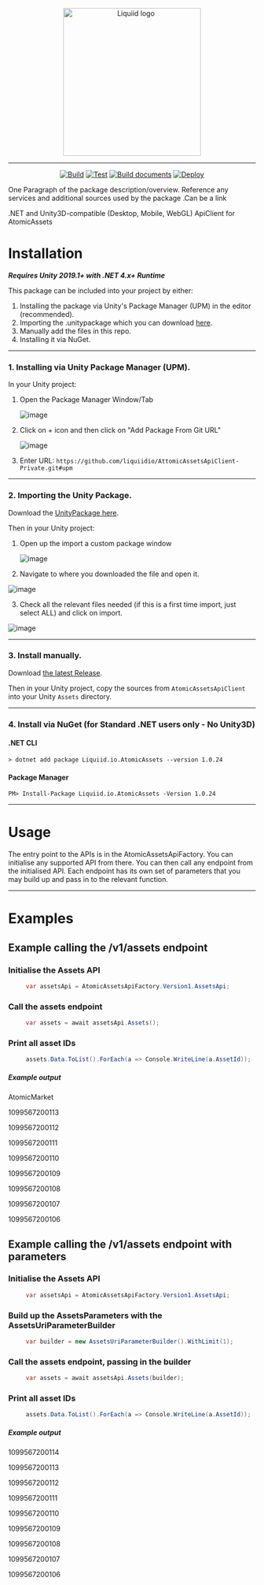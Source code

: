 <div align="center">
 <img src="https://avatars.githubusercontent.com/u/82725791?s=200&v=4" align="center"
     alt="Liquiid logo" width="280" height="300">
</div>

---

<div align="center">

[![Build](https://github.com/liquiidio/AtomicAssetsApiClient-Private/actions/workflows/build.yml/badge.svg)](https://github.com/liquiidio/AtomicAssetsApiClient-Private/actions/workflows/build.yml)
[![Test](https://github.com/liquiidio/AtomicAssetsApiClient-Private/actions/workflows/test.yml/badge.svg)](https://github.com/liquiidio/AtomicAssetsApiClient-Private/actions/workflows/test.yml)
[![Build documents](https://github.com/liquiidio/AtomicAssetsApiClient-Private/actions/workflows/docs.yml/badge.svg)](https://github.com/liquiidio/AtomicAssetsApiClient-Private/actions/workflows/docs.yml)
[![Deploy](https://github.com/liquiidio/AtomicAssetsApiClient-Private/actions/workflows/deploy.yml/badge.svg)](https://github.com/liquiidio/AtomicAssetsApiClient-Private/actions/workflows/deploy.yml)

</div>

One Paragraph of the package description/overview.
Reference any services and additional sources used by the package .Can be a link

.NET and Unity3D-compatible (Desktop, Mobile, WebGL) ApiClient for AtomicAssets


# Installation

**_Requires Unity 2019.1+ with .NET 4.x+ Runtime_**

This package can be included into your project by either:

 1. Installing the package via Unity's Package Manager (UPM) in the editor (recommended).
 2. Importing the .unitypackage which you can download [here](https://github.com/liquiidio/AtomicAssetsApiClient-Private/releases/latest/download/atomicassets.unitypackage). 
 3. Manually add the files in this repo.
 4. Installing it via NuGet.
 
---

### 1. Installing via Unity Package Manager (UPM).
In your Unity project:
 1. Open the Package Manager Window/Tab

    ![image](https://user-images.githubusercontent.com/74650011/208429048-37e2277c-3e10-4794-97e7-3ec87f55f8c9.png)

 2. Click on + icon and then click on "Add Package From Git URL"

    ![image](https://user-images.githubusercontent.com/74650011/208429298-76fe1101-95f3-4ab0-bbd5-f0a32a1cc652.png)

 3. Enter URL:  `https://github.com/liquiidio/AttomicAssetsApiClient-Private.git#upm`
   
---
### 2. Importing the Unity Package.
Download the [UnityPackage here](https://github.com/liquiidio/AtomicAssetsApiClient-Private/releases/latest/download/atomicassets.unitypackage). 

Then in your Unity project:

 1. Open up the import a custom package window
    
    ![image](https://user-images.githubusercontent.com/74650011/208430044-caf91dd9-111e-4224-8441-95d116dbec3b.png)

 2. Navigate to where you downloaded the file and open it.
    
   ![image](https://user-images.githubusercontent.com/86061433/217043716-5b973473-4644-461b-af14-df8bf123a4b6.jpg)

    
 3. Check all the relevant files needed (if this is a first time import, just select ALL) and click on import.
   
   ![image](https://user-images.githubusercontent.com/86061433/217044240-12aeadc4-40ae-4624-9b98-4250eea73d33.jpg)


---

### 3. Install manually.

Download [the latest Release](https://github.com/liquiidio/AtomicAssetsApiClient-Private/releases/latest).

Then in your Unity project, copy the sources from `AtomicAssetsApiClient` into your Unity `Assets` directory.

---

### 4. Install via NuGet (for Standard .NET users only - No Unity3D)

#### .NET CLI

`> dotnet add package Liquiid.io.AtomicAssets --version 1.0.24`

#### Package Manager

`PM> Install-Package Liquiid.io.AtomicAssets -Version 1.0.24`

---

 # Usage

 The entry point to the APIs is in the AtomicAssetsApiFactory. You can initialise any supported API from there.
 You can then call any endpoint from the initialised API.
 Each endpoint has its own set of parameters that you may build up and pass in to the relevant function.

---

 # Examples
 
 ## Example calling the /v1/assets endpoint
 ### Initialise the Assets API
```csharp
     var assetsApi = AtomicAssetsApiFactory.Version1.AssetsApi;
```
 
 ### Call the assets endpoint
```csharp
     var assets = await assetsApi.Assets();
```
 
 ### Print all asset IDs
```csharp
     assets.Data.ToList().ForEach(a => Console.WriteLine(a.AssetId));
```
 
 ##### Example output

AtomicMarket

1099567200113  

1099567200112  

1099567200111 

1099567200110  

1099567200109  

1099567200108 

1099567200107 

1099567200106

 
 ## Example calling the /v1/assets endpoint with parameters
 ### Initialise the Assets API
```csharp
     var assetsApi = AtomicAssetsApiFactory.Version1.AssetsApi;
```
 
 ### Build up the AssetsParameters with the AssetsUriParameterBuilder
```csharp
     var builder = new AssetsUriParameterBuilder().WithLimit(1);
```
 
 ### Call the assets endpoint, passing in the builder
```csharp
     var assets = await assetsApi.Assets(builder);
```
 
 ### Print all asset IDs
```csharp
     assets.Data.ToList().ForEach(a => Console.WriteLine(a.AssetId));
```

##### Example output
 
1099567200114

1099567200113

1099567200112

1099567200111

1099567200110

1099567200109

1099567200108

1099567200107

1099567200106


[build-badge]: https://github.com/mkosir/react-parallax-tilt/actions/workflows/build.yml/badge.svg
[build-url]: https://github.com/mkosir/react-parallax-tilt/actions/workflows/build.yml
[test-badge]: https://github.com/mkosir/react-parallax-tilt/actions/workflows/test.yml/badge.svg
[test-url]: https://github.com/mkosir/react-parallax-tilt/actions/workflows/test.yml
